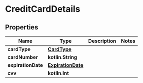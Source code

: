 
# CreditCardDetails

## Properties
| Name | Type | Description | Notes |
| ------------ | ------------- | ------------- | ------------- |
| **cardType** | [**CardType**](CardType.md) |  |  |
| **cardNumber** | **kotlin.String** |  |  |
| **expirationDate** | [**ExpirationDate**](ExpirationDate.md) |  |  |
| **cvv** | **kotlin.Int** |  |  |



